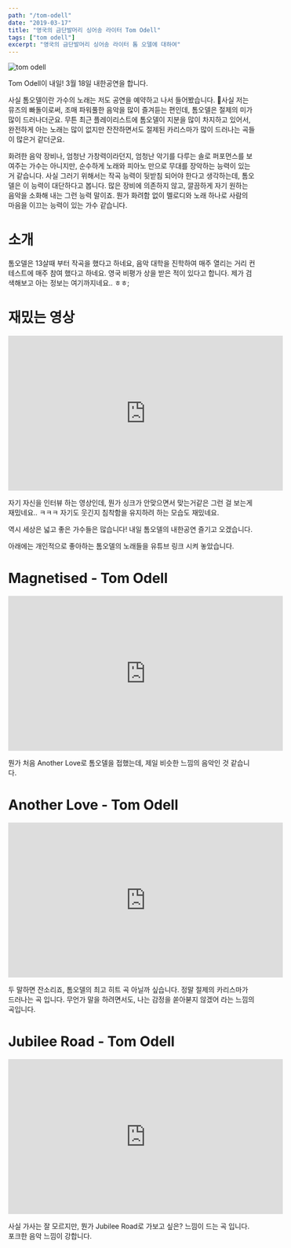 ```yaml
---
path: "/tom-odell"
date: "2019-03-17"
title: "영국의 금단발머리 싱어송 라이터 Tom Odell"
tags: ["tom odell"]
excerpt: "영국의 금단발머리 싱어송 라이터 톰 오델에 대하여"
---
```


![tom odell](http://wallpapersdsc.net/wp-content/uploads/2016/10/Tom-Odell-Wallpaper.jpg)

Tom Odell이 내일! 3월 18일 내한공연을 합니다.

사실 톰오델이란 가수의 노래는 저도 공연을 예약하고 나서 들어봤습니다. 사실 저는 뮤즈의 빠돌이로써, 조매 파워풀한 음악을 많이 즐겨듣는 편인데, 톰오델은 절제의 미가 많이 드러나더군요.
무튼 최근 플레이리스트에 톰오델이 지분을 많이 차지하고 있어서, 완전하게 아는 노래는 많이 없지만 잔잔하면서도 절제된 카리스마가 많이 드러나는 곡들이 많은거 같더군요.

화려한 음악 장비나, 엄청난 가창력이라던지, 엄청난 악기를 다루는 솔로 퍼포먼스를 보여주는 가수는 아니지만, 순수하게 노래와 피아노 만으로 무대를 장악하는 능력이 있는거 같습니다.
사실 그러기 위해서는 작곡 능력이 뒷받침 되어야 한다고 생각하는데, 톰오델은 이 능력이 대단하다고 봅니다. 많은 장비에 의존하지 않고, 깔끔하게 자기 원하는 음악을 소화해 내는 그런 능력 말이죠. 뭔가 화려함 없이 멜로디와 노래 하나로 사람의 마음을 이끄는 능력이 있는 가수 같습니다.

# 소개

톰오델은 13살때 부터 작곡을 했다고 하네요, 음악 대학을 진학하여 매주 열리는 거리 컨테스트에 매주 참여 했다고 하네요. 영국 비평가 상을 받은 적이 있다고 합니다.
제가 검색해보고 아는 정보는 여기까지네요.. ㅎㅎ;

# 재밌는 영상

<iframe width="560" height="315" src="https://www.youtube.com/embed/1nbDVi8oqLQ" frameborder="0" allow="accelerometer; autoplay; encrypted-media; gyroscope; picture-in-picture" allowfullscreen></iframe>

자기 자신을 인터뷰 하는 영상인데, 뭔가 싱크가 안맞으면서 맞는거같은 그런 걸 보는게 재밌네요.. ㅋㅋㅋ 자기도 웃긴지 침착함을 유지하려 하는 모습도 재밌네요.

역시 세상은 넓고 좋은 가수들은 많습니다! 내일 톰오델의 내한공연 즐기고 오겠습니다.

아래에는 개인적으로 좋아하는 톰오델의 노래들을 유튜브 링크 시켜 놓았습니다.

# Magnetised - Tom Odell

<iframe width="560" height="315" src="https://www.youtube.com/embed/4fgzu9Fo66Y" frameborder="0" allow="accelerometer; autoplay; encrypted-media; gyroscope; picture-in-picture" allowfullscreen></iframe>

뭔가 처음 Another Love로 톰오델을 접했는데, 제일 비슷한 느낌의 음악인 것 같습니다.

# Another Love - Tom Odell

<iframe width="560" height="315" src="https://www.youtube.com/embed/MwpMEbgC7DA" frameborder="0" allow="accelerometer; autoplay; encrypted-media; gyroscope; picture-in-picture" allowfullscreen></iframe>

두 말하면 잔소리죠, 톰오델의 최고 히트 곡 아닐까 싶습니다. 정말 절제의 카리스마가 드러나는 곡 입니다. 무언가 말을 하려면서도, 나는 감정을 쏟아붇지 않겠어 라는 느낌의 곡입니다.

# Jubilee Road - Tom Odell

<iframe width="560" height="315" src="https://www.youtube.com/embed/tWgcpjJqUkA" frameborder="0" allow="accelerometer; autoplay; encrypted-media; gyroscope; picture-in-picture" allowfullscreen></iframe>

사실 가사는 잘 모르지만, 뭔가 Jubilee Road로 가보고 싶은? 느낌이 드는 곡 입니다. 포크한 음악 느낌이 강합니다.
